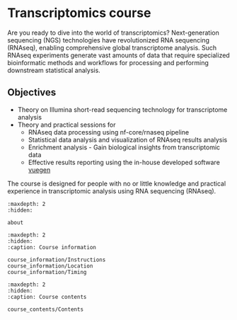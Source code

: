 # Transcriptomics course

Are you ready to dive into the world of transcriptomics? Next-generation sequencing (NGS) technologies have revolutionized RNA sequencing (RNAseq), enabling comprehensive global transcriptome analysis. Such RNAseq experiments generate vast amounts of data that require specialized bioinformatic methods and workflows for processing and performing downstream statistical analysis.

## Objectives
- Theory on Illumina short-read sequencing technology for transcriptome analysis
- Theory and practical sessions for
  - RNAseq data processing using nf-core/rnaseq pipeline
  - Statistical data analysis and visualization of RNAseq results analysis
  - Enrichment analysis - Gain biological insights from transcriptomic data
  - Effective results reporting using the in-house developed software [vuegen](https://github.com/Multiomics-Analytics-Group/vuegen) 

The course is designed for people with no or little knowledge and practical experience in transcriptomic analysis using RNA sequencing (RNAseq).


```{toctree}
:maxdepth: 2
:hidden:

about
```

```{toctree}
:maxdepth: 2
:hidden:
:caption: Course information

course_information/Instructions
course_information/Location
course_information/Timing
```

```{toctree}
:maxdepth: 2
:hidden:
:caption: Course contents

course_contents/Contents
```

